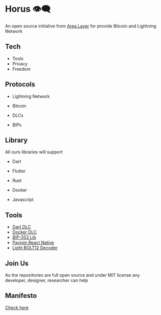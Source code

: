 # Horus 👁️‍🗨️

An open source initiative from [Area Layer](https://github.com/AreaLayer) for provide Bitcoin and Lightning Network

## Tech 

- Tools
- Privacy
- Freedom

## Protocols 

- Lightning Network 

- Bitcoin 

- DLCs

- BIPs

## Library

All ours libraries will support

- Dart

- Flutter

- Rust

- Docker

- Javascript

## Tools

- [Dart DLC](https://github.com/Horus-Org/Dart-DLC/)
- [Docker DLC](https://github.com/Horus-Org/docker-dlc)
- [BIP-353 Lib](https://github.com/Horus-Org/bip-353-lib)
- [Payjoin React Native](https://github.com/Horus-Org/payjoin-react-native)
- [Light BOLT12 Decoder](https://github.com/Horus-Org/light-bolt12-decoder)

## Join Us

As the repositories are full open source and under MIT license any developer, designer, researcher can help

## Manifesto

[Check here](https://github.com/Phoenix-Organization/.github/blob/main/MANIFESTO.md)
